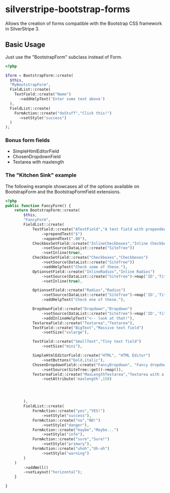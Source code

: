 # silverstripe-bootstrap-forms

Allows the creation of forms compatible with the Bootstrap CSS framework in SilverStripe 3.

## Basic Usage

Just use the "BootstrapForm" subclass instead of Form.

```php
<?php

$form = BootstrapForm::create(
  $this,
  "MyBootstrapForm",
  FieldList::create(
    TextField::create("Name")
      ->addHelpText('Enter some text above')
  ),
  FieldList::create(
    FormAction::create("doStuff","Click this!")
      ->setStyle("success")
  )
);
```

### Bonus form fields

-   SimpleHtmlEditorField
-   ChosenDropdownField
-   Textarea with maxlength

### The "Kitchen Sink" example

The following example showcases all of the options available on BootstrapForm and the BootstrapFormField extensions.

```php
<?php
public function FancyForm() {
    return BootstrapForm::create(
        $this,
        "FancyForm",
        FieldList::create(
            TextField::create("ATextField","A text field with prepended and appended text")
            	->prependText("$")
            	->appendText(".00"),
            CheckboxSetField::create("InlineCheckboxes","Inline Checkboxes")
                ->setSource(DataList::create("SiteTree"))
                ->setInline(true),
            CheckboxSetField::create("Checkboxes","Checkboxes")
                ->setSource(DataList::create("SiteTree"))
                ->addHelpText("Check some of these."),
            OptionsetField::create("InlineRadios","Inline Radios")
                ->setSource(DataList::create("SiteTree")->map('ID','Title'))
                ->setInline(true),

            OptionsetField::create("Radios","Radios")
                ->setSource(DataList::create("SiteTree")->map('ID','Title'))
                ->addHelpText("Check one of these."),

            DropdownField::create("Dropdown","Dropdown")
                ->setSource(DataList::create("SiteTree")->map('ID','Title'))
                ->addInlineHelpText("<-- look at that!"),
            TextareaField::create("Textarea","Textarea"),
            TextField::create("BigText","Massive text field")
                ->setSize("xxlarge"),

            TextField::create("SmallText","Tiny text field")
                ->setSize("mini"),

            SimpleHtmlEditorField::create("HTML", "HTML Editor")
            	->setButtons("bold,italic"),
            ChosenDropdownField::create("FancyDropdown", "Fancy dropdown")
            	->setSource(SiteTree::get()->map()),
            TextareaField::create("MaxLengthTextarea","Textarea with a maxlength")
            	->setAttribute('maxlength',150)




        ),
        FieldList::create(
            FormAction::create("yes","YES!")
                ->setStyle("success"),
            FormAction::create("no","NO!")
                ->setStyle("danger"),
            FormAction::create("maybe","Maybe...")
                ->setStyle("info"),
            FormAction::create("sure","Sure!")
                ->setStyle("primary"),
            FormAction::create("uhoh","Uh-oh")
                ->setStyle("warning")
        )
    )
        ->addWell()
        ->setLayout("horizontal");
    }

}



```
